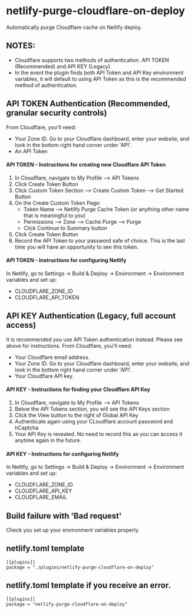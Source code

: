 # netlify-purge-cloudflare-on-deploy
Automatically purge Cloudflare cache on Netlify deploy.

## NOTES:
* Cloudflare supports two methods of authentication.  API TOKEN (Recommended) and API KEY (Legacy).
* In the event the plugin finds both API Token and API Key environment variables, it will default to using API Token as this is the recommended method of authentication.

## API TOKEN Authentication (Recommended, granular security controls)
From Cloudflare, you'll need:
* Your Zone ID. Go to your Cloudflare dashboard, enter your website, and look in the bottom right hand corner under 'API'.
* An API Token

#### API TOKEN - Instructions for creating new Cloudflare API Token
1.  In Cloudflare, navigate to My Profile --> API Tokens
2.  Click Create Token Button
3.  Click Custom Token Section --> Create Custom Token --> Get Started Button
4.  On the Create Custom Token Page:
    * Token Name --> Netlify Purge Cache Token (or anything other name that is meaningful to you)
    * Permissions --> Zone --> Cache Purge --> Purge
    * Click Continue to Summary button
5.  Click Create Token Button
6.  Record the API Token to your password safe of choice.  This is the last time you will have an opportunity to see this token.

#### API TOKEN - Instructions for configuring Netlify
In Netlify, go to Settings -> Build & Deploy -> Environment -> Environment variables and set up:
* CLOUDFLARE_ZONE_ID
* CLOUDFLARE_API_TOKEN

## API KEY Authentication (Legacy, full account access)
It is recommended you use API Token authentication instead.  Please see above for instructions.  From Cloudflare, you'll need:
* Your Cloudflare email address.
* Your Zone ID. Go to your Cloudflare dashboard, enter your website, and look in the bottom right hand corner under 'API'.
* Your Cloudflare API key.

#### API KEY - Instructions for finding your Cloudflare API Key
1.  In Cloudflare, navigate to My Profile --> API Tokens
2.  Below the API Tokens section, you will see the API Keys section
3.  Click the View button to the right of Global API Key
4.  Authenticate again using your CLoudflare account password and hCaptcha
5.  Your API Key is revealed.  No need to record this as you can access it anytime again in the future.


#### API KEY - Instructions for configuring Netlify
In Netlify, go to Settings -> Build & Deploy -> Environment -> Environment variables and set up:
* CLOUDFLARE_ZONE_ID
* CLOUDFLARE_API_KEY
* CLOUDFLARE_EMAIL



## Build failure with 'Bad request'
Check you set up your environment variables properly.

## netlify.toml template

    [[plugins]]
    package = "./plugins/netlify-purge-cloudflare-on-deploy"

## netlify.toml template if you receive an error.

    [[plugins]]
    package = "netlify-purge-cloudflare-on-deploy"

